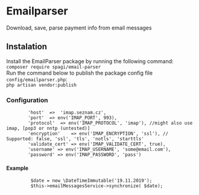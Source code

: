 # Emailparser
Download, save, parse payment info from email messages

## Instalation

Install the EmailParser package by running the following command: `composer require spagi/email-parser`  
Run the command below to publish the package config file `config/emailparser.php`: \
`php artisan vendor:publish` 
### Configuration
            'host'  =>  'imap.seznam.cz',
            'port'  => env('IMAP_PORT', 993),
            'protocol'  => env('IMAP_PROTOCOL', 'imap'), //might also use imap, [pop3 or nntp (untested)]
            'encryption'    => env('IMAP_ENCRYPTION', 'ssl'), // Supported: false, 'ssl', 'tls', 'notls', 'starttls'
            'validate_cert' => env('IMAP_VALIDATE_CERT', true),
            'username' => env('IMAP_USERNAME', 'some@email.com'),
            'password' => env('IMAP_PASSWORD', 'pass') 


#### Example

             $date = new \DateTimeImmutable('19.11.2019'); 
             $this->emailMessagesService->synchronize( $date);
